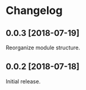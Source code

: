 # Changelog


## 0.0.3 [2018-07-19]

Reorganize module structure.

## 0.0.2 [2018-07-18]

Initial release.
